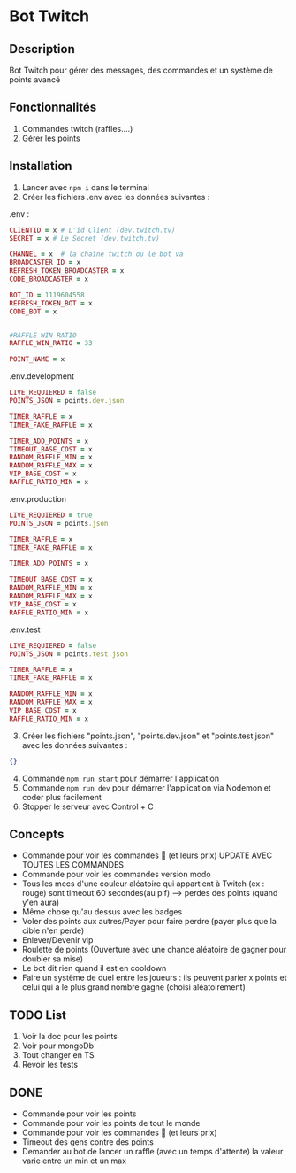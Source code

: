 # Bot Twitch

## Description

Bot Twitch pour gérer des messages, des commandes et un système de points avancé

## Fonctionnalités

1. Commandes twitch (raffles....)
2. Gérer les points

## Installation

1. Lancer avec `npm i` dans le terminal
2. Créer les fichiers .env avec les données suivantes :

.env :

```ruby
CLIENTID = x # L'id Client (dev.twitch.tv)
SECRET = x # Le Secret (dev.twitch.tv)

CHANNEL = x  # la chaîne twitch ou le bot va
BROADCASTER_ID = x
REFRESH_TOKEN_BROADCASTER = x
CODE_BROADCASTER = x

BOT_ID = 1119604558
REFRESH_TOKEN_BOT = x
CODE_BOT = x


#RAFFLE WIN RATIO
RAFFLE_WIN_RATIO = 33

POINT_NAME = x
```

.env.development

```ruby
LIVE_REQUIERED = false
POINTS_JSON = points.dev.json

TIMER_RAFFLE = x
TIMER_FAKE_RAFFLE = x

TIMER_ADD_POINTS = x
TIMEOUT_BASE_COST = x
RANDOM_RAFFLE_MIN = x
RANDOM_RAFFLE_MAX = x
VIP_BASE_COST = x
RAFFLE_RATIO_MIN = x
```

.env.production

```ruby
LIVE_REQUIERED = true
POINTS_JSON = points.json

TIMER_RAFFLE = x
TIMER_FAKE_RAFFLE = x

TIMER_ADD_POINTS = x

TIMEOUT_BASE_COST = x
RANDOM_RAFFLE_MIN = x
RANDOM_RAFFLE_MAX = x
VIP_BASE_COST = x
RAFFLE_RATIO_MIN = x
```

.env.test

```ruby
LIVE_REQUIERED = false
POINTS_JSON = points.test.json

TIMER_RAFFLE = x
TIMER_FAKE_RAFFLE = x

RANDOM_RAFFLE_MIN = x
RANDOM_RAFFLE_MAX = x
VIP_BASE_COST = x
RAFFLE_RATIO_MIN = x
```

3. Créer les fichiers "points.json", "points.dev.json" et "points.test.json" avec les données suivantes :

```json
{}
```

4. Commande `npm run start` pour démarrer l'application
5. Commande `npm run dev` pour démarrer l'application via Nodemon et coder plus facilement
6. Stopper le serveur avec Control + C

## Concepts

- Commande pour voir les commandes 🙂 (et leurs prix) UPDATE AVEC TOUTES LES COMMANDES
- Commande pour voir les commandes version modo
- Tous les mecs d'une couleur aléatoire qui appartient à Twitch (ex : rouge) sont timeout 60 secondes(au pif) --> perdes des points (quand y'en aura)
- Même chose qu'au dessus avec les badges
- Voler des points aux autres/Payer pour faire perdre (payer plus que la cible n'en perde)
- Enlever/Devenir vip
- Roulette de points (Ouverture avec une chance aléatoire de gagner pour doubler sa mise)
- Le bot dit rien quand il est en cooldown
- Faire un système de duel entre les joueurs : ils peuvent parier x points et celui qui a le plus grand nombre gagne (choisi aléatoirement)

## TODO List

1. Voir la doc pour les points
2. Voir pour mongoDb
3. Tout changer en TS
4. Revoir les tests

## DONE

- Commande pour voir les points
- Commande pour voir les points de tout le monde
- Commande pour voir les commandes 🙂 (et leurs prix)
- Timeout des gens contre des points
- Demander au bot de lancer un raffle (avec un temps d'attente) la valeur varie entre un min et un max
